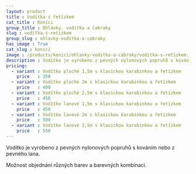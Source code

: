 ```yaml
---
layout: product
title : Vodítka s řetízkem
cat_title : Koníci
group_title : Ohlávky, vodítka a čabraky
slug : voditka-s-retizkem
group_slug : ohlavky-voditka-a-cabraky
has_image : True
cat_slug : konici
image : /products/konici/ohlavky-voditka-a-cabraky/voditka-s-retizkem.jpg
description : Vodítko je vyrobeno z pevných nylonových popruhů s kováním nebo z pevného lana.
pricing:
  - variant : Vodítko ploché 1,5m s klasickou karabinkou a řetízkem
    price   : 350
  - variant : Vodítko ploché 2m s klasickou karabinkou a řetízkem
    price   : 400
  - variant : Vodítko ploché 2,5m s klasickou karabinkou a řetízkem
    price   : 450
  - variant : Vodítko lanové 1,5m s klasickou karabinkou a řetízkem
    price   : 450
  - variant : Vodítko lanové 2m s klasickou karabinkou a řetízkem
    price   : 500
  - variant : Vodítko lanové 2,5m s klasickou karabinkou a řetízkem
    price   : 550
---
```


Vodítko je vyrobeno z pevných nylonových popruhů s kováním nebo z pevného lana.

Možnost objednání různých barev a barevných kombinací.

